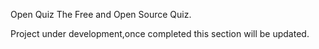 Open Quiz
The Free and Open Source Quiz.

Project under development,once completed this section will be updated.